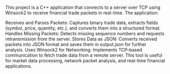 This project is a C++ application that connects to a server over TCP using Winsock2 to receive financial trade packets in real-time. The application:

Receives and Parses Packets: Captures binary trade data, extracts fields (symbol, price, quantity, etc.), and converts them into a structured format.
Handles Missing Packets: Detects missing sequence numbers and requests retransmission from the server.
Stores Data as JSON: Converts received packets into JSON format and saves them in output.json for further analysis.
Uses Winsock2 for Networking: Implements TCP-based communication to fetch trade data from a remote server.
This tool is useful for market data processing, network packet analysis, and real-time financial applications.
